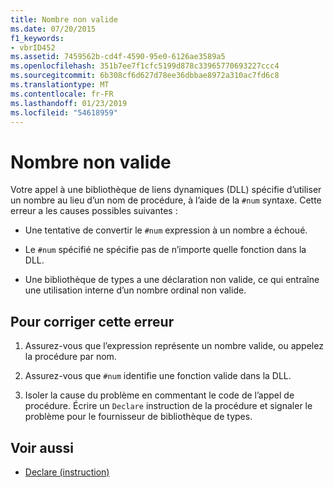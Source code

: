 ```yaml
---
title: Nombre non valide
ms.date: 07/20/2015
f1_keywords:
- vbrID452
ms.assetid: 7459562b-cd4f-4590-95e0-6126ae3589a5
ms.openlocfilehash: 351b7ee7f1cfc5199d878c33965770693227ccc4
ms.sourcegitcommit: 6b308cf6d627d78ee36dbbae8972a310ac7fd6c8
ms.translationtype: MT
ms.contentlocale: fr-FR
ms.lasthandoff: 01/23/2019
ms.locfileid: "54618959"
---
```

# <a name="ordinal-is-not-valid"></a>Nombre non valide
Votre appel à une bibliothèque de liens dynamiques (DLL) spécifie d’utiliser un nombre au lieu d’un nom de procédure, à l’aide de la `#num` syntaxe. Cette erreur a les causes possibles suivantes :  
  
-   Une tentative de convertir le `#num` expression à un nombre a échoué.  
  
-   Le `#num` spécifié ne spécifie pas de n’importe quelle fonction dans la DLL.  
  
-   Une bibliothèque de types a une déclaration non valide, ce qui entraîne une utilisation interne d’un nombre ordinal non valide.  
  
## <a name="to-correct-this-error"></a>Pour corriger cette erreur  
  
1.  Assurez-vous que l’expression représente un nombre valide, ou appelez la procédure par nom.  
  
2.  Assurez-vous que `#num` identifie une fonction valide dans la DLL.  
  
3.  Isoler la cause du problème en commentant le code de l’appel de procédure. Écrire un `Declare` instruction de la procédure et signaler le problème pour le fournisseur de bibliothèque de types.  
  
## <a name="see-also"></a>Voir aussi
- [Declare (instruction)](../../../visual-basic/language-reference/statements/declare-statement.md)
